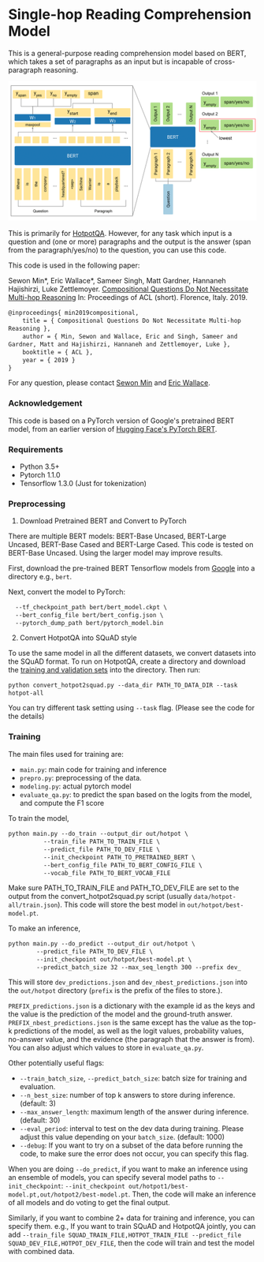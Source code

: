 # Single-hop Reading Comprehension Model

This is a general-purpose reading comprehension model based on BERT, which takes a set of paragraphs as an input but is incapable of cross-paragraph reasoning.

![model_diagram](model_diagram.png "model_diagram")

This is primarily for [HotpotQA](https://hotpotqa.github.io). However, for any task which input is a question and (one or more) paragraphs and the output is the answer (span from the paragraph/yes/no) to the question, you can use this code.

This code is used in the following paper:

Sewon Min*, Eric Wallace*, Sameer Singh, Matt Gardner, Hannaneh Hajishirzi, Luke Zettlemoyer.
[Compositional Questions Do Not Necessitate Multi-hop Reasoning](TODOLINK)
In: Proceedings of ACL (short). Florence, Italy. 2019.

```
@inproceedings{ min2019compositional,
    title = { Compositional Questions Do Not Necessitate Multi-hop Reasoning },
    author = { Min, Sewon and Wallace, Eric and Singh, Sameer and Gardner, Matt and Hajishirzi, Hannaneh and Zettlemoyer, Luke },
    booktitle = { ACL },
    year = { 2019 }
}
```

For any question, please contact [Sewon Min](https://shmsw25.github.io) and [Eric Wallace](http://www.ericswallace.com/).

### Acknowledgement
This code is based on a PyTorch version of Google's pretrained BERT model, from an earlier version of [Hugging Face's PyTorch BERT](https://github.com/huggingface/pytorch-pretrained-BERT).

### Requirements
- Python 3.5+
- Pytorch 1.1.0
- Tensorflow  1.3.0 (Just for tokenization)

### Preprocessing

1. Download Pretrained BERT and Convert to PyTorch

There are multiple BERT models: BERT-Base Uncased, BERT-Large Uncased, BERT-Base Cased and BERT-Large Cased. This code is tested on BERT-Base Uncased. Using the larger model may improve results.

First, download the pre-trained BERT Tensorflow models from [Google](https://github.com/google-research/bert#pre-trained-models) into a directory e.g., `bert`.

Next, convert the model to PyTorch:

```pytorch_pretrained_bert convert_tf_checkpoint_to_pytorch \
  --tf_checkpoint_path bert/bert_model.ckpt \
  --bert_config_file bert/bert_config.json \
  --pytorch_dump_path bert/pytorch_model.bin
```

2. Convert HotpotQA into SQuAD style

To use the same model in all the different datasets, we convert datasets into the SQuAD format. To run on HotpotQA, create a directory and download the [training and validation sets](https://hotpotqa.github.io/) into the directory. Then run:

```
python convert_hotpot2squad.py --data_dir PATH_TO_DATA_DIR --task hotpot-all
```

You can try different task setting using `--task` flag. (Please see the code for the details)

### Training

The main files used for training are:

- `main.py`: main code for training and inference
- `prepro.py`: preprocessing of the data.
- `modeling.py`: actual pytorch model
- `evaluate_qa.py`: to predict the span based on the logits from the model, and compute the F1 score

To train the model,

```
python main.py --do_train --output_dir out/hotpot \
          --train_file PATH_TO_TRAIN_FILE \
          --predict_file PATH_TO_DEV_FILE \
          --init_checkpoint PATH_TO_PRETRAINED_BERT \
          --bert_config_file PATH_TO_BERT_CONFIG_FILE \
          --vocab_file PATH_TO_BERT_VOCAB_FILE
```
Make sure PATH_TO_TRAIN_FILE and PATH_TO_DEV_FILE are set to the output from the convert_hotpot2squad.py script (usually `data/hotpot-all/train.json`). This code will store the best model in `out/hotpot/best-model.pt`.

To make an inference,

```
python main.py --do_predict --output_dir out/hotpot \
        --predict_file PATH_TO_DEV_FILE \
        --init_checkpoint out/hotpot/best-model.pt \
        --predict_batch_size 32 --max_seq_length 300 --prefix dev_
```

This will store `dev_predictions.json` and `dev_nbest_predictions.json` into the `out/hotpot` directory (`prefix` is the prefix of the files to store.).

`PREFIX_predictions.json` is a dictionary with the example id as the keys and the value is the prediction of the model and the ground-truth answer. `PREFIX_nbest_predictions.json` is the same except has the value as the top-k predictions of the model, as well as the logit values, probability values, no-answer value, and the evidence (the paragraph that the answer is from). You can also adjust which values to store in `evaluate_qa.py`.

Other potentially useful flags:
- `--train_batch_size`, `--predict_batch_size`: batch size for training and evaluation.
- `--n_best_size`: number of top k answers to store during inference. (default: 3)
- `--max_answer_length`: maximum length of the answer during inference. (default: 30)
- `--eval_period`: interval to test on the dev data during training. Please adjust this value depending on your `batch_size`. (default: 1000)
- `--debug`: If you want to try on a subset of the data before running the code, to make sure the error does not occur, you can specify this flag.


When you are doing `--do_predict`, if you want to make an inference using an ensemble of models, you can specify several model paths to `--init_checkpoint`: `--init_checkpoint out/hotpot1/best-model.pt,out/hotpot2/best-model.pt`. Then, the code will make an inference of all models and do voting to get the final output.

Similarly, if you want to combine 2+ data for training and inference, you can specify them. e.g., If you want to train SQuAD and HotpotQA jointly, you can add `--train_file SQUAD_TRAIN_FILE,HOTPOT_TRAIN_FILE --predict_file SQUAD_DEV_FILE,HOTPOT_DEV_FILE`, then the code will train and test the model with combined data.
